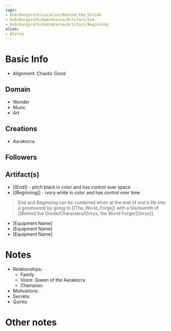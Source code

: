 ```yaml
---
tags:
- DnD/Kargaroth/Location/Behind_the_Divide
- DnD/Kargaroth/God/Aterna/Artifact/End
- DnD/Kargaroth/God/Aterna/Artifact/Beginning
alias:
- Aterna
---
```


# Basic Info
- Alignment: Chaotic Good


## Domain
- Wonder
- Music
- Art

## Creations
- Aarakocra

## Followers


## Artifact(s)
- [[End]] - pitch black in color and has control over space
- [[Beginning]] - ivory white in color and has control over time
> End and Beginning can be combined when at the end of one's life into a greatsword by going to [[The_World_Forge]] with a blacksmith of [[Behind the Divide/Characters/Onryx, the World Forger|Onryx]]. 
- [Equipment Name]
- [Equipment Name]
- [Equipment Name]

# Notes
- Relationships: 
	- Family
	- Voice: Queen of the Aarakocra
	- Champion: 
- Motivations: 
- Secrets: 
- Quirks: 

# Other notes
